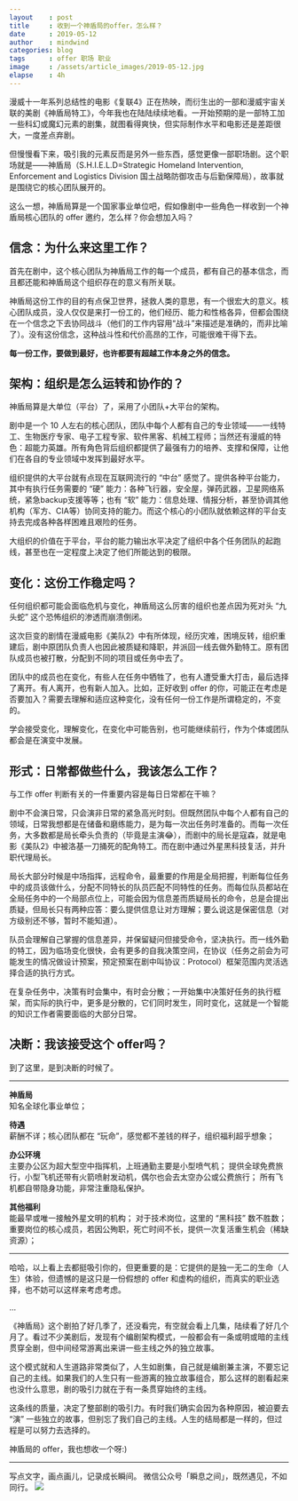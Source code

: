 ```yaml
---
layout    : post
title     : 收到一个神盾局的offer，怎么样？
date      : 2019-05-12
author    : mindwind
categories: blog
tags      : offer 职场 职业
image     : /assets/article_images/2019-05-12.jpg
elapse    : 4h
---
```


漫威十一年系列总结性的电影《复联4》正在热映，而衍生出的一部和漫威宇宙关联的美剧《神盾局特工》，今年我也在陆陆续续地看。一开始预期的是一部特工加一些科幻或魔幻元素的剧集，就图看得爽快，但实际制作水平和电影还是差距很大，一度差点弃剧。

但慢慢看下来，吸引我的元素反而是另外一些东西，感觉更像一部职场剧。这个职场就是——神盾局（S.H.I.E.L.D=Strategic Homeland Intervention, Enforcement and Logistics Division 国土战略防御攻击与后勤保障局），故事就是围绕它的核心团队展开的。

这么一想，神盾局算是一个国家事业单位吧，假如像剧中一些角色一样收到一个神盾局核心团队的 offer 邀约，怎么样？你会想加入吗？


## 信念：为什么来这里工作？
首先在剧中，这个核心团队为神盾局工作的每一个成员，都有自己的基本信念，而且都还能和神盾局这个组织存在的意义有所关联。

神盾局这份工作的目的有点保卫世界，拯救人类的意思，有一个很宏大的意义。核心团队成员，没人仅仅是来打一份工的，他们经历、能力和性格各异，但都会围绕在一个信念之下去协同战斗（他们的工作内容用“战斗”来描述是准确的，而非比喻了）。没有这份信念，这种战斗性和代价高昂的工作，可能很难干得下去。

__每一份工作，要做到最好，也许都要有超越工作本身之外的信念。__


## 架构：组织是怎么运转和协作的？
神盾局算是大单位（平台）了，采用了小团队+大平台的架构。

剧中是一个 10 人左右的核心团队，团队中每个人都有自己的专业领域——一线特工、生物医疗专家、电子工程专家、软件黑客、机械工程师；当然还有漫威的特色：超能力英雄。所有角色背后组织都提供了最强有力的培养、支撑和保障，让他们在各自的专业领域中发挥到最好水平。

组织提供的大平台就有点现在互联网流行的 “中台” 感觉了。提供各种平台能力，其中有执行任务需要的 “硬” 能力：各种飞行器，安全屋，弹药武器，卫星网络系统，紧急backup支援等等；也有 “软” 能力：信息处理、情报分析，甚至协调其他机构（军方、CIA等）协同支持的能力。而这个核心的小团队就依赖这样的平台支持去完成各种各样困难且艰险的任务。

大组织的价值在于平台，平台的能力输出水平决定了组织中各个任务团队的起跑线，甚至也在一定程度上决定了他们所能达到的极限。


## 变化：这份工作稳定吗？
任何组织都可能会面临危机与变化，神盾局这么厉害的组织也差点因为死对头 “九头蛇” 这个恐怖组织的渗透而崩溃倒闭。

这次巨变的剧情在漫威电影《美队2》中有所体现，经历灾难，困境反转，组织重建后，剧中原团队负责人也因此被质疑和降职，并派回一线去做外勤特工。原有团队成员也被打散，分配到不同的项目或任务中去了。

团队中的成员也在变化，有些人在任务中牺牲了，也有人遭受重大打击，最后选择了离开。有人离开，也有新人加入。比如，正好收到 offer 的你，可能正在考虑是否要加入？需要去理解和适应这种变化，没有任何一份工作是所谓稳定的，不变的。

学会接受变化，理解变化，在变化中可能告别，也可能继续前行，作为个体或团队都会是在演变中发展。


## 形式：日常都做些什么，我该怎么工作？
与工作 offer 判断有关的一件重要内容是每日日常都在干嘛？

剧中不会演日常，只会演非日常的紧急高光时刻。但既然团队中每个人都有自己的领域，日常我想都是在储备和磨练能力，是为每一次出任务时准备的。而每一次任务，大多数都是局长牵头负责的（毕竟是主演😂），而剧中的局长是寇森，就是电影《美队2》中被洛基一刀捅死的配角特工。而在剧中通过外星黑科技复活，并升职代理局长。

局长大部分时候是中场指挥，远程命令，最重要的作用是全局把握，判断每位任务中的成员该做什么，分配不同特长的队员匹配不同特性的任务。而每位队员都站在全局任务中的一个局部点位上，可能会因为信息差而质疑局长的命令，总是会提出质疑，但局长只有两种应答：要么提供信息让对方理解；要么说这是保密信息（对方级别还不够，暂时不能知道）。

队员会理解自己掌握的信息差异，并保留疑问但接受命令，坚决执行。而一线外勤的特工，因为临场变化很快，会有更多的自我决策空间，在协议（任务之前会为可能发生的情况做设计预案，预定预案在剧中叫协议：Protocol）框架范围内灵活选择合适的执行方式。

在复杂任务中，决策有时会集中，有时会分散；一开始集中决策好任务的执行框架，而实际的执行中，更多是分散的，它们同时发生，同时变化，这就是一个智能的知识工作者需要面临的大部分日常。


## 决断：我该接受这个 offer吗？
到了这里，是到决断的时候了。

---

__神盾局__  
知名全球化事业单位；

__待遇__  
薪酬不详；核心团队都在 “玩命”，感觉都不差钱的样子，组织福利超乎想象；

__办公环境__  
主要办公区为超大型空中指挥机，上班通勤主要是小型喷气机；
提供全球免费旅行，小型飞机还带有火箭喷射发动机，偶尔也会去太空办公或公费旅行；
所有飞机都自带隐身功能，非常注重隐私保护。

__其他福利__  
能最早或唯一接触外星文明的机构；
对于技术岗位，这里的 “黑科技” 数不胜数；
重要岗位的核心成员，若因公殉职，死亡时间不长，提供一次复活重生机会（稀缺资源）；

---

哈哈，以上看上去都挺吸引你的，但更重要的是：它提供的是独一无二的生命（人生）体验，但遗憾的是这只是一份假想的 offer 和虚构的组织，而真实的职业选择，也不妨可以这样来考虑考虑。

...

《神盾局》这个剧拍了好几季了，还没看完，有空就会看上几集，陆续看了好几个月了。看过不少美剧后，发现有个编剧架构模式，一般都会有一条或明或暗的主线贯穿全剧，但中间经常游离出来讲一些主线之外的独立故事。

这个模式就和人生道路非常类似了，人生如剧集，自己就是编剧兼主演，不要忘记自己的主线。如果我们的人生只有一些游离的独立故事组合，那么这样的剧看起来也没什么意思，剧的吸引力就在于有一条贯穿始终的主线。

这条线的质量，决定了整部剧的吸引力。有时我们确实会因为各种原因，被迫要去 “演” 一些独立的故事，但别忘了我们自己的主线。人生的结局都是一样的，但过程是可以努力去选择的。

神盾局的 offer，我也想收一个呀:)


---
写点文字，画点画儿，记录成长瞬间。
微信公众号「瞬息之间」，既然遇见，不如同行。
![](/assets/images/qrcode_wechat_avatar.jpg)
